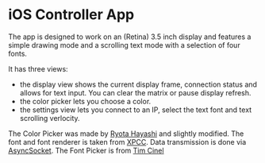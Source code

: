 
iOS Controller App
==================

The app is designed to work on an (Retina) 3.5 inch display and features a simple
drawing mode and a scrolling text mode with a selection of four fonts.

It has three views:

- the display view shows the current display frame, connection status
	and allows for text input.
	You can clear the matrix or pause display refresh.
- the color picker lets you choose a color.
- the settings view lets you connect to an IP, select the text font and text
	scrolling verlocity.

The Color Picker was made by [Ryota Hayashi][color] and slightly modified.
The font and font renderer is taken from [XPCC][xpcc].
Data transmission is done via [AsyncSocket][socket].
The Font Picker is from [Tim Cinel][picker]

[color]: https://github.com/hayashi311/Color-Picker-for-iOS
[xpcc]: https://github.com/roboterclubaachen/xpcc
[socket]: https://github.com/robbiehanson/CocoaAsyncSocket
[picker]: https://github.com/TimCinel/ActionSheetPicker
